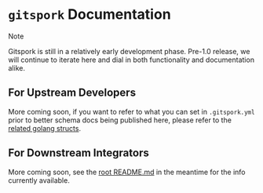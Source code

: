 # `gitspork` Documentation

> [!NOTE]
> Gitspork is still in a relatively early development phase. Pre-1.0 release, we will continue to iterate here and dial in both functionality and documentation alike.

## For Upstream Developers

[comment]: <> (TODO: use generated .gitspork.yml schema docs here)
More coming soon, if you want to refer to what you can set in `.gitspork.yml` prior to better schema docs being published here, please refer to the [related golang structs](../internal/gitspork.go).

## For Downstream Integrators

More coming soon, see the [root README.md](../README.md) in the meantime for the info currently available.